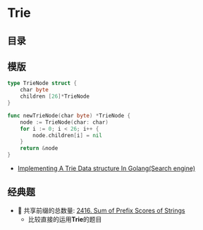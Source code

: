 # Trie

## 目录

## 模版
```go
type TrieNode struct {
    char byte
    children [26]*TrieNode
}

func newTrieNode(char byte) *TrieNode {
    node := TrieNode(char: char)
    for i := 0; i < 26; i++ {
        node.children[i] = nil
    }
    return &node
}
```

* [Implementing A Trie Data structure In Golang(Search engine)](https://medium.com/@itachisasuke/implementing-a-search-engine-in-golang-trie-data-structure-c45152ddda24)

## 经典题
* :red_circle: 共享前缀的总数量: [2416. Sum of Prefix Scores of Strings](https://leetcode.com/problems/sum-of-prefix-scores-of-strings/description/)
    * 比较直接的运用**Trie**的题目
